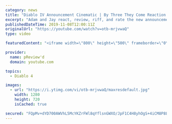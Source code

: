 ```yaml
---
category: news
title: "Diablo IV Announcement Cinematic | By Three They Come Reaction / Review / Rating"
excerpt: "Adam and Jay react, review, riff, and rate the new announcement cinematic everyone wanted to see last year at Blizzcon, Diablo IV 'By Three They Come'."
publishedDateTime: 2019-11-08T12:00:11Z
originalUrl: "https://youtube.com/watch?v=otb-mrjvwaQ"
type: video

featuredContent: "<iframe width=\"800\" height=\"500\" frameborder=\"0\" src=\"https://www.youtube.com/embed/otb-mrjvwaQ\" allow=\"accelerometer; autoplay; encrypted-media; gyroscope; picture-in-picture\" allowfullscreen></iframe>"

provider:
  name: pReview'd
  domain: youtube.com

topics:
  - Diablo 4

images:
  - url: "https://i.ytimg.com/vi/otb-mrjvwaQ/maxresdefault.jpg"
    width: 1280
    height: 720
    isCached: true

secured: "FQpMv+dYD700AWVhL5McYKZrFWl8qYflsnGWXO/JpF1C4H8yhOgS+4iCM8P8L7w0fo9hKg14Dvc24PAWxGc7qgHa/whNUEEU+9+hamnyB5K0WGnladP4Pi2vJAisbbTKRW2hk2YG9c/L2LZxTsjQRDQ9wJJLxO+qo+jDmZWT0qSQuQAUCaml31J824ANsP99vWQlzYbfkOuXEia6Yr+8H/bsPFIi6yu7Ckf8zhxFotkZpqMDyWpUSFv+sK0PlnGG7hIloWdW0/1lXV6Lse7uHbZO7Z4W1IkrLyH67kSoAvkrv94MZSXrfMl9m0eOglfBdUEa/GBNYNU723n4I4FaHXlai80h6obVsTWFbdGGVaYPyfWWsa/jSnQHkxnW4eHN5ltz/g7qcpOKb13D4KjwacFkjCpkHnHujtaIHW8bq8vN/1QWJ7n0bNhD+2i+FzlG;hkuEyDyz6NRgyhBLamRwVg=="
---
```


